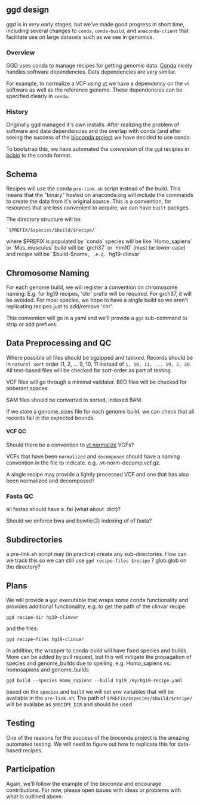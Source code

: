 ## ggd design

ggd is in *very* early stages, but we've made good progress in short time, including
several changes to `conda`, `conda-build`, and `anaconda-client` that facilitate use
on large datasets such as we see in genomics.

### Overview

GGD uses conda to manage recipes for getting genomic data. [Conda](http://conda.pydata.org/docs/)
nicely handles software dependencies. Data dependencies are very similar.

For example, to normalize a VCF using [vt](https://github.com/atks/vt) we have a
dependency on the `vt` software as well as the reference genome. These dependencies
can be specified clearly in `conda`.

### History

Originally ggd managed it's own installs. After realizing the problem of software and data dependencies
and the overlap with conda (and after seeing the success of the [bioconda project](https://bioconda.github.io/)
we have decided to use conda.

To bootstrap this, we have automated the conversion of the `ggd` recipies in [bcbio](https://github.com/chapmanb/cloudbiolinux/tree/master/ggd-recipes) to the conda format.

## Schema

Recipes will use the conda `pre-link.sh` script instead of the build. This means that the "binary" hosted on anaconda.org will
include the commands to create the data from it's original source. This is a convention, for resources that are less convenient to
acquire, we can have `built` packges.

The directory structure will be:

	`$PREFIX/$species/$build/$recipe/`

where $PREFIX is populated by `conda` species will be like `Homo_sapiens` or `Mus_musculus`
build will be `grch37` or `mm10` (must be lower-case) and recipe will be `$build-$name`, .e.g.
`hg19-clinvar`

## Chromosome Naming

For each genome build, we will register a convention on chromosome naming. E.g. for hg19 recipes,
'chr' prefix will be required. For grch37, it will be avoided. For most species, we hope to have
a single build so we aren't replicating recipes just to add/remove 'chr'.

This convention will go in a yaml and we'll provide a `ggd` sub-command to strip or add prefixes.

## Data Preprocessing and QC

Where possible all files should be bgzipped and tabixed. 
Records should be in `natural sort` order (1, 2, ... 9, 10, 11 instead of `1, 10, 11, ... 19, 2, 20`.
All text-based files will be checked for sort-order as part of testing.

VCF files will go through a minimal validator. BED files will be checked for abberant spaces.

SAM files should be converted to sorted, indexed BAM.

If we store a genome_sizes file for each genome build, we can check that all records fall in the
expected bounds.


#### VCF QC

Should there be a convention to [vt normalize](https://github.com/atks/vt) VCFs?

VCFs that have been `normalized` and `decomposed` should have a naming convention in the file
to indicate. e.g. .vt-norm-decomp.vcf.gz.

A single recipe may provide a lightly processed VCF and one that has also been normalized and decomposed?

### Fasta QC

all fastas should have a .fai (what about .dict)?

Should we enforce bwa and bowtie(2) indexing of of fasta?

## Subdirectories

a pre-link.sh script may (in practice) create any sub-directories. How can we
track this so we can still use `ggd recipe-files $recipe` ? glob.glob on the directory?

## Plans

We will provide a `ggd` executable that wraps some conda functionality and provides
additional functionality, e.g. to get the path of the clinvar recipe:

```
ggd recipe-dir hg19-clinvar
```
and the files:
```
ggd recipe-files hg19-clinvar
```

In addition, the wrapper to conda-build will have fixed species and builds. More can be added by pull
request, but this will mitigate the propagation of species and genome_builds due to spelling, e.g.
Homo_sapiens vs. homosapiens and genome_builds

```
ggd build --species Homo_sapiens --build hg19 /my/hg19-recipe.yaml
```

based on the `species` and `build` we will set env variables that will be available in the `pre-link.sh`.
The path of `$PREFIX/$species/$build/$recipe/` will be availabe as `$RECIPE_DIR` and should be used


## Testing

One of the reasons for the success of the bioconda project is the amazing automated testing. We will
need to figure out how to replicate this for data-based recipes.

## Participation

Again, we'll follow the example of the bioconda and encourage contributions. For now, please open
issues with ideas or problems with what is outlined above.
